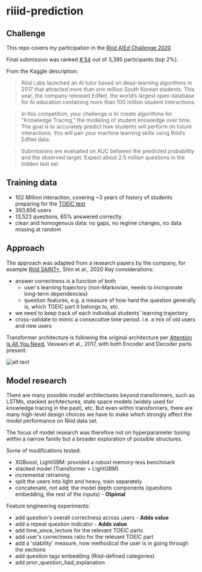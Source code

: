 # riiid-prediction
## Challenge

This repo covers my participation in the [Riiid AIEd Challenge 2020](https://www.kaggle.com/c/riiid-test-answer-prediction/overview)

Final submission was ranked [# 54](https://www.kaggle.com/c/riiid-test-answer-prediction/leaderboard) out of 3,395 participants (top 2%).


From the Kaggle description:
> Riiid Labs launched an AI tutor based on deep-learning algorithms in 2017 that attracted more than one million South Korean students. This year, the company released EdNet, the world’s largest open database for AI education containing more than 100 million student interactions.

> In this competition, your challenge is to create algorithms for "Knowledge Tracing," the modeling of student knowledge over time. The goal is to accurately predict how students will perform on future interactions. You will pair your machine learning skills using Riiid’s EdNet data.

> Submissions are evaluated on AUC between the predicted probability and the observed target.  Expect about 2.5 million questions in the hidden test set.


## Training data
- 102 Million interaction, covering ~3 years of history of students preparing for the [TOEIC test](https://www.ets.org/toeic)
- 393,656 users
- 13,523 questions, 65% answered correctly
- clean and homogenous data: no gaps, no regime changes, no data missing at random

## Approach

The approach was adapted from a research papers by the company, for example [Riiid SAINT+](https://arxiv.org/abs/2010.12042), Shin et al., 2020
Key considerations:
- answer correctness is a function of both 
  - user's learning trajectory (non-Markovian, needs to incroporate long-term dependencies)
  - question features, e.g. a measure of how hard the question generally is, which TOEIC part it belongs to, etc.
- we need to keep track of each individual students' learning trajectory
- cross-validate to mimic a consecutive time period. i.e. a mix of old users and new users


Transformer architecture is following the original architecture per [Attention Is All You Need](https://arxiv.org/abs/1706.03762), Vaswani et al., 2017, with both Encoder and Decoder parts present:

![alt text](https://drive.google.com/uc?id=14AEscOTfCNBfEJwPBOMpQYO6u2XByHta)


## Model research
There are many possible model architectures beyond transformers, such as LSTMs, stacked architectures, state space models (widely used for knowledge tracing in the past), etc. But even within transformers, there are many high-level design choices we have to make which strongly affect the model performance on Riiid data set. 

The focus of model research was therefore not on hyperparameter tuning within a narrow family but a broader exploration of possible structures.

Some of modifications tested:
- XGBoost, LightGBM: provided a robust memory-less benchmark
- stacked model (Transformer + LightGBM)
- incremental retraining 
- split the users into light and heavy, train separately
- concatenate, not add, the model depth components (questions embedding, the rest of the inputs) - **Otpimal**

Feature engineering experiments:
- add question's overall correctness across users - **Adds value**
- add a repeat question indicator - **Adds value**
- add time_since_lecture for the relevant TOEIC parts
- add user's correctness ratio for the relevant TOEIC part
- add a 'stability' measure, how methodical the user is in going through the sections
- add question tags embedding (Riiid-defined categories)
- add prior_question_had_explanation
